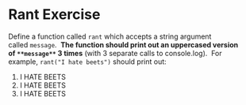 # Rant Exercise

Define a function called `rant` which accepts a string argument called `message`.  **The function should print out an uppercased version of **`**message**`** 3 times** (with 3 separate calls to console.log).  For example, `rant("I hate beets")` should print out:

1.  I HATE BEETS
2.  I HATE BEETS
3.  I HATE BEETS